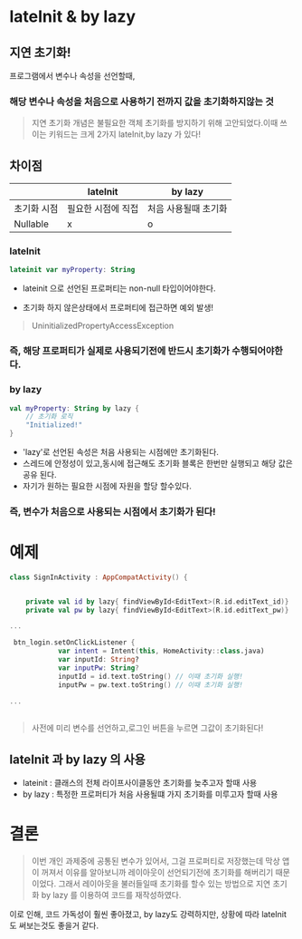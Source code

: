 # lateInit & by lazy
## 지연 초기화!
프로그램에서 변수나 속성을 선언할때,
### 해당 변수나 속성을 처음으로 사용하기 전까지 값을 초기화하지않는 것
> 지연 초기화 개념은 불필요한 객체 초기화를 방지하기 위해 고안되었다.이때 쓰이는 키워드는 크게 2가지 lateInit,by lazy 가 있다!


## 차이점
||lateInit|by lazy|
|-|-|-|
|초기화 시점|필요한 시점에 직접|처음 사용될때 초기화|
|Nullable|x|o|

### lateInit
```kotlin
lateinit var myProperty: String
```
- lateinit 으로 선언된 프로퍼티는 non-null 타입이어야한다.
  
- 초기화 하지 않은상태에서 프로퍼티에 접근하면 예외 발생!
> UninitializedPropertyAccessException

### 즉, 해당 프로퍼티가 실제로 사용되기전에 반드시 초기화가 수행되어야한다.

### by lazy
```kotlin
val myProperty: String by lazy {
    // 초기화 로직
    "Initialized!"
}
```
- 'lazy'로 선언된 속성은 처음 사용되는 시점에만 초기화된다.
- 스레드에 안정성이 있고,동시에 접근해도 초기화 블록은 한번만 실행되고
해당 값은 공유 된다.
- 자기가 원하는 필요한 시점에 자원을 할당 할수있다.

### 즉, 변수가 처음으로 사용되는 시점에서 초기화가 된다!


# 예제
```kotlin
class SignInActivity : AppCompatActivity() {


    private val id by lazy{ findViewById<EditText>(R.id.editText_id)}
    private val pw by lazy{ findViewById<EditText>(R.id.editText_pw)}

...

 btn_login.setOnClickListener {
            var intent = Intent(this, HomeActivity::class.java)
            var inputId: String?
            var inputPw: String?
            inputId = id.text.toString() // 이때 초기화 실행!
            inputPw = pw.text.toString() // 이때 초기화 실행!

...
 
```
> 사전에 미리 변수를 선언하고,로그인 버튼을 누르면 그값이 초기화된다!

## lateInit 과 by lazy 의 사용
- lateinit : 클래스의 전체 라이프사이클동안 초기화를 늦추고자 할때 사용
- by lazy : 특정한 프로퍼티가 처음 사용될떄 가지 초기화를 미루고자 할때 사용

# 결론
> 이번 개인 과제중에 공통된 변수가 있어서, 그걸 프로퍼티로 저장했는데 막상 앱이 꺼져서 이유를 알아보니까 레이아웃이 선언되기전에 초기화를 해버리기 때문이었다. 그래서 레이아웃을 불러들일때 초기화를 할수 있는 방법으로 지연 초기화 by lazy 를 이용하여 코드를 재작성하였다.

이로 인해, 코드 가독성이 훨씬 좋아졌고, by lazy도 강력하지만, 상황에 따라 lateInit 도 써보는것도 좋을거 같다. 